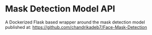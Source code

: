 # Mask Detection Model API

A Dockerized Flask based wrapper around the mask detection model published at: https://github.com/chandrikadeb7/Face-Mask-Detection